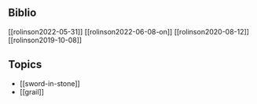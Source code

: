 

## Biblio
[[rolinson2022-05-31]]
[[rolinson2022-06-08-on]] 
[[rolinson2020-08-12]]
[[rolinson2019-10-08]]

## Topics
- [[sword-in-stone]]
- [[grail]]